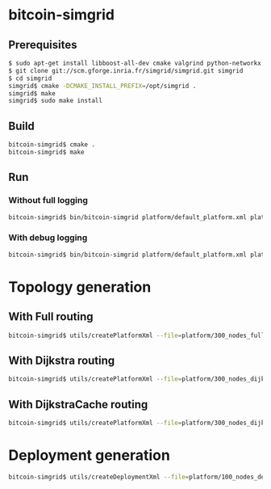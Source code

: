 # bitcoin-simgrid

## Prerequisites
```bash
$ sudo apt-get install libboost-all-dev cmake valgrind python-networkx git
$ git clone git://scm.gforge.inria.fr/simgrid/simgrid.git simgrid
$ cd simgrid
simgrid$ cmake -DCMAKE_INSTALL_PREFIX=/opt/simgrid .
simgrid$ make
simgrid$ sudo make install
```

## Build
```bash
bitcoin-simgrid$ cmake .
bitcoin-simgrid$ make
```

## Run
### Without full logging
```bash
bitcoin-simgrid$ bin/bitcoin-simgrid platform/default_platform.xml platform/default_deployment.xml platform/default_blockchain_data.json --log="root.fmt:%m"

```
### With debug logging
```bash
bitcoin-simgrid$ bin/bitcoin-simgrid platform/default_platform.xml platform/default_deployment.xml platform/default_blockchain_data.json --log="root.fmt:%m%n" --log=root.threshold:debug

```

# Topology generation
## With Full routing
```bash
bitcoin-simgrid$ utils/createPlatformXml --file=platform/300_nodes_full_routing.xml --hosts_count=300 --edges=2 --routing=Full --seed=1
```
## With Dijkstra routing
```bash
bitcoin-simgrid$ utils/createPlatformXml --file=platform/300_nodes_dijkstra_routing.xml --hosts_count=300 --edges=2 --routing=Dijkstra --seed=1
```
## With DijkstraCache routing
```bash
bitcoin-simgrid$ utils/createPlatformXml --file=platform/300_nodes_dijkstracache_routing.xml --hosts_count=300 --edges=2 --routing=DijkstraCache --seed=1
```

# Deployment generation
```bash
bitcoin-simgrid$ utils/createDeploymentXml --file=platform/100_nodes_deployment.xml --nodes_count=100 --peers_count=8
```
